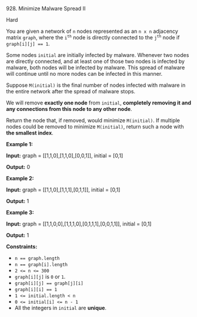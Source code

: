 928\. Minimize Malware Spread II

Hard

You are given a network of `n` nodes represented as an `n x n` adjacency matrix `graph`, where the <code>i<sup>th</sup></code> node is directly connected to the <code>j<sup>th</sup></code> node if `graph[i][j] == 1`.

Some nodes `initial` are initially infected by malware. Whenever two nodes are directly connected, and at least one of those two nodes is infected by malware, both nodes will be infected by malware. This spread of malware will continue until no more nodes can be infected in this manner.

Suppose `M(initial)` is the final number of nodes infected with malware in the entire network after the spread of malware stops.

We will remove **exactly one node** from `initial`, **completely removing it and any connections from this node to any other node**.

Return the node that, if removed, would minimize `M(initial)`. If multiple nodes could be removed to minimize `M(initial)`, return such a node with **the smallest index**.

**Example 1:**

**Input:** graph = [[1,1,0],[1,1,0],[0,0,1]], initial = [0,1]

**Output:** 0

**Example 2:**

**Input:** graph = [[1,1,0],[1,1,1],[0,1,1]], initial = [0,1]

**Output:** 1

**Example 3:**

**Input:** graph = [[1,1,0,0],[1,1,1,0],[0,1,1,1],[0,0,1,1]], initial = [0,1]

**Output:** 1

**Constraints:**

*   `n == graph.length`
*   `n == graph[i].length`
*   `2 <= n <= 300`
*   `graph[i][j]` is `0` or `1`.
*   `graph[i][j] == graph[j][i]`
*   `graph[i][i] == 1`
*   `1 <= initial.length < n`
*   `0 <= initial[i] <= n - 1`
*   All the integers in `initial` are **unique**.